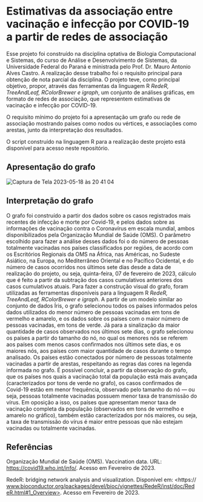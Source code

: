 # Estimativas da associação entre vacinação e infecção por COVID-19 a partir de redes de associação

Esse projeto foi construído na disciplina optativa de Biologia Computacional e Sistemas, do curso de Análise e Desenvolvimento de Sistemas, da Universidade Federal do Paraná e ministrada pelo Prof. Dr. Mauro Antonio Alves Castro. A realização desse trabalho foi o requisito principal para obtenção de nota parcial da disciplina. O projeto teve, como principal objetivo, propor, através das ferramentas da linguagem R *RedeR, TreeAndLeaf, RColorBrewer e igraph*, um conjunto de análises gráficas, em formato de redes de associação, que representem estimativas de vacinação e infecção por COVID-19. 

O requisito mínimo do projeto foi a apresentação um grafo ou rede de associação mostrando países como nodos ou vértices, e associações como arestas, junto da interpretação dos resultados.

O script construído na linguagem R para a realização deste projeto está disponível para acesso neste repositório.

## Apresentação do grafo
![Captura de Tela 2023-05-18 às 20 41 04](https://github.com/anecodes/analise-dados-covid-em-grafos/assets/71999983/5e154111-a62e-43f5-b077-983c9a2d82d9)

## Interpretação do grafo
O grafo foi construído a partir dos dados sobre os casos registrados mais recentes de infecção e morte por Covid-19, e pelos dados sobre as informações de vacinação contra o Coronavírus em escala mundial, ambos disponibilizados pela Organização Mundial de Saúde (OMS). O parâmetro escolhido para fazer a análise desses dados foi o do número de pessoas totalmente vacinadas nos países classificados por regiões, de acordo com os Escritórios Regionais da OMS na África, nas Américas, no Sudeste Asiático, na Europa, no Mediterrâneo Oriental e no Pacífico Ocidental, e do número de casos ocorridos nos últimos sete dias desde a data de realização do projeto, ou seja, quinta-feira, 07 de fevereiro de 2023, cálculo que é feito a partir da subtração dos casos cumulativos anteriores dos casos cumulativos atuais.
Para fazer a construção visual do grafo, foram utilizadas as ferramentas disponíveis para a linguagem R *RedeR, TreeAndLeaf, RColorBrewer e igraph*. A partir de um modelo similar ao conjunto de dados Íris, o grafo selecionou todos os países informados pelos dados utilizados do menor número de pessoas vacinadas em tons de vermelho e amarelo, e os dados sobre os países com o maior número de pessoas vacinadas, em tons de verde. Já para a sinalização da maior quantidade de casos observados nos últimos sete dias, o grafo selecionou os países a partir do tamanho do nó, no qual os menores nós se referem aos países com menos casos confirmados nos últimos sete dias, e os maiores nós, aos países com maior quantidade de casos durante o tempo analisado. Os países estão conectados por número de pessoas totalmente vacinadas a partir de arestas, respeitando as regras das cores na legenda informada no grafo. É possível concluir, a partir da observação do grafo, que os países nos quais a vacinação total da população está mais avançada (caracterizados por tons de verde no grafo), os casos confirmados de Covid-19 estão em menor frequência, observado pelo tamanho do nó — ou seja, pessoas totalmente vacinadas possuem menor taxa de transmissão do vírus. Em oposição a isso, os países que apresentam menor taxa de vacinação completa da população (observados em tons de vermelho e amarelo no gráfico), também estão caracterizados por nós maiores, ou seja, a taxa de transmissão do vírus é maior entre pessoas que não estejam vacinadas ou totalmente vacinadas.

## Referências 
Organização Mundial de Saúde (OMS). Vaccination data. URL: <https://covid19.who.int/info/>. Acesso em Fevereiro de 2023.

RedeR: bridging network analysis and visualization. Disponível em: <https:// www.bioconductor.org/packages/devel/bioc/vignettes/RedeR/inst/doc/RedeR.html#1_Overview>. Acesso em Fevereiro de 2023.

